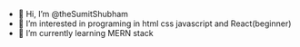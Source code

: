 - 👋 Hi, I’m @theSumitShubham
- 👀 I’m interested in programing in html css javascript and React(beginner)
- 🌱 I’m currently learning MERN stack

<!---
theSumitShubham/theSumitShubham is a ✨ special ✨ repository because its `README.md` (this file) appears on your GitHub profile.
You can click the Preview link to take a look at your changes.
--->
